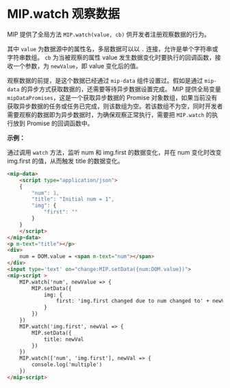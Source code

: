 # MIP.watch 观察数据

MIP 提供了全局方法 `MIP.watch(value, cb)` 供开发者注册观察数据的行为。

其中 `value` 为数据源中的属性名，多层数据可以以 `.` 连接，允许是单个字符串或字符串数组。
`cb` 为当被观察的属性 value 发生数据变化时要执行的回调函数，接收一个参数，为 `newValue`，即 value 变化后的值。

观察数据的前提，是这个数据已经通过 `mip-data` 组件设置过。假如是通过 `mip-data` 的异步方式获取数据的，还需要等待异步数据设置完成。 MIP 提供全局变量 `mipDataPromises`，这是一个获取异步数据的 Promise 对象数组，如果当前没有获取异步数据的任务或任务已完成，则该数组为空。若该数组不为空，同时开发者需要观察的数据即为异步数据时，为确保观察正常执行，需要把 `MIP.watch` 的执行放到 Promise 的回调函数中。

**示例：**

通过调用 `watch` 方法，监听 num 和 img.first 的数据变化，并在 num 变化时改变 img.first 的值，从而触发 title 的数据变化。

```html
<mip-data>
    <script type="application/json">
    {
        "num": 1,
        "title": "Initial num = 1",
        "img": {
            "first": ""
        }
    }
    </script>
</mip-data>
<p m-text="title"></p>
<div>
    num = DOM.value = <span m-text="num"></span>
</div>
<input type='text' on="change:MIP.setData({num:DOM.value})">
<mip-script >
    MIP.watch('num', newValue => {
        MIP.setData({
            img: {
                first: 'img.first changed due to num changed to' + newValue
            }
        })
    })
    MIP.watch('img.first', newVal => {
        MIP.setData({
            title: newVal
        })
    })
    MIP.watch(['num', 'img.first'], newVal => {
        console.log('multiple')
    })
</mip-script>
```
